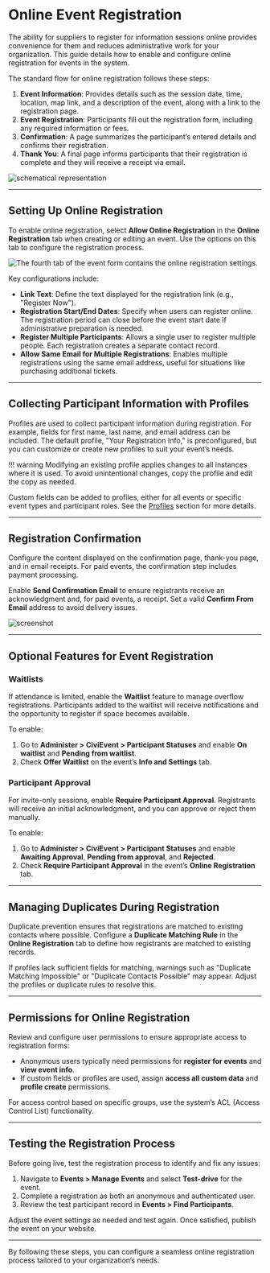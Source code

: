 # Online Event Registration

The ability for suppliers to register for information sessions online provides convenience for them and reduces administrative work for your organization. This guide details how to enable and configure online registration for events in the system.

The standard flow for online registration follows these steps:

1. **Event Information**: Provides details such as the session date, time, location, map link, and a description of the event, along with a link to the registration page.
2. **Event Registration**: Participants fill out the registration form, including any required information or fees.
3. **Confirmation**: A page summarizes the participant’s entered details and confirms their registration.
4. **Thank You**: A final page informs participants that their registration is complete and they will receive a receipt via email.

![schematical representation](../img/CiviCRM-CiviEvent-event_registrationflow_1-en.png "event_registrationflow_1")

---

## Setting Up Online Registration

To enable online registration, select **Allow Online Registration** in the **Online Registration** tab when creating or editing an event. Use the options on this tab to configure the registration process.

![The fourth tab of the event form contains the online registration settings.](../img/event_online_rego_part_1.png)

Key configurations include:

- **Link Text**: Define the text displayed for the registration link (e.g., "Register Now").
- **Registration Start/End Dates**: Specify when users can register online. The registration period can close before the event start date if administrative preparation is needed.
- **Register Multiple Participants**: Allows a single user to register multiple people. Each registration creates a separate contact record.
- **Allow Same Email for Multiple Registrations**: Enables multiple registrations using the same email address, useful for situations like purchasing additional tickets.

---

## Collecting Participant Information with Profiles

Profiles are used to collect participant information during registration. For example, fields for first name, last name, and email address can be included. The default profile, "Your Registration Info," is preconfigured, but you can customize or create new profiles to suit your event’s needs.

!!! warning
    Modifying an existing profile applies changes to all instances where it is used. To avoid unintentional changes, copy the profile and edit the copy as needed.

Custom fields can be added to profiles, either for all events or specific event types and participant roles. See the [Profiles](../organising-your-data/profiles.md) section for more details.

---

## Registration Confirmation

Configure the content displayed on the confirmation page, thank-you page, and in email receipts. For paid events, the confirmation step includes payment processing.

Enable **Send Confirmation Email** to ensure registrants receive an acknowledgment and, for paid events, a receipt. Set a valid **Confirm From Email** address to avoid delivery issues.

![screenshot](../img/CiviCRM_update-CiviEvent-OnlineRegEmail-en.png "OnlineRegEmail")

---

## Optional Features for Event Registration

### Waitlists

If attendance is limited, enable the **Waitlist** feature to manage overflow registrations. Participants added to the waitlist will receive notifications and the opportunity to register if space becomes available.

To enable:

1. Go to **Administer > CiviEvent > Participant Statuses** and enable **On waitlist** and **Pending from waitlist**.
2. Check **Offer Waitlist** on the event’s **Info and Settings** tab.

### Participant Approval

For invite-only sessions, enable **Require Participant Approval**. Registrants will receive an initial acknowledgment, and you can approve or reject them manually.

To enable:

1. Go to **Administer > CiviEvent > Participant Statuses** and enable **Awaiting Approval**, **Pending from approval**, and **Rejected**.
2. Check **Require Participant Approval** in the event’s **Online Registration** tab.

---

## Managing Duplicates During Registration

Duplicate prevention ensures that registrations are matched to existing contacts where possible. Configure a **Duplicate Matching Rule** in the **Online Registration** tab to define how registrants are matched to existing records.

If profiles lack sufficient fields for matching, warnings such as "Duplicate Matching Impossible" or "Duplicate Contacts Possible" may appear. Adjust the profiles or duplicate rules to resolve this.

---

## Permissions for Online Registration

Review and configure user permissions to ensure appropriate access to registration forms:

- Anonymous users typically need permissions for **register for events** and **view event info**.
- If custom fields or profiles are used, assign **access all custom data** and **profile create** permissions.

For access control based on specific groups, use the system’s ACL (Access Control List) functionality.

---

## Testing the Registration Process

Before going live, test the registration process to identify and fix any issues:

1. Navigate to **Events > Manage Events** and select **Test-drive** for the event.
2. Complete a registration as both an anonymous and authenticated user.
3. Review the test participant record in **Events > Find Participants**.

Adjust the event settings as needed and test again. Once satisfied, publish the event on your website.

---
By following these steps, you can configure a seamless online registration process tailored to your organization’s needs.